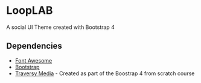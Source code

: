 # LoopLAB

A social UI Theme created with Bootstrap 4

## Dependencies

- [Font Awesome](https://fontawesome.com/?from=io)
- [Bootstrap](https://getbootstrap.com/)
- [Traversy Media](http://www.traversymedia.com/) - Created as part of the Boostrap 4 from scratch course
